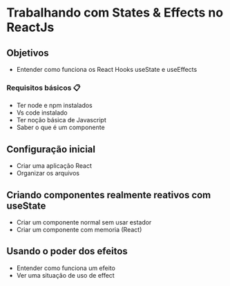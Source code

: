 # Trabalhando com States & Effects no ReactJs

## Objetivos

- Entender como funciona os React Hooks useState e useEffects

### Requisitos básicos 📋

- Ter node e npm instalados
- Vs code instalado
- Ter noção básica de Javascript
- Saber o que é um componente

## Configuração inicial

- Criar uma aplicação React
- Organizar os arquivos

## Criando componentes realmente reativos com useState

- Criar um componente normal sem usar estador
- Criar um componente com memoria (React)

## Usando o poder dos efeitos

- Entender como funciona um efeito 
- Ver uma situação de uso de effect
